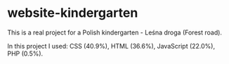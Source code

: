 # website-kindergarten

This is a real project for a Polish kindergarten - Leśna droga (Forest road).

In this project I used: CSS (40.9%), HTML (36.6%), JavaScript (22.0%), PHP (0.5%).
